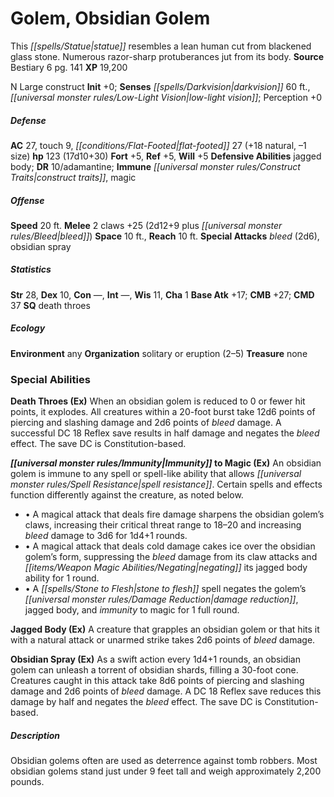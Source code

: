 ﻿---
cssclass: [monsters]
title1: Golem, Obsidian Golem
desc_short: This statue resembles a lean human cut from blackened glass stone. Numerous
  razor-sharp protuberances jut from its body.
title2: Obsidian Golem
CR: 12
sources:
- name: Bestiary 6
  page: 141
  link: http://paizo.com/products/btpy9oge?Pathfinder-Roleplaying-Game-Bestiary-6-Hardcover
XP: 19200
alignment: N
size: Large
type: construct
initiative:
  bonus: 0
senses:
  darkvision: 60
  low-light vision: true
AC:
  AC: 27
  touch: 9
  flat_footed: 27
  components:
    natural: 18
    size: -1
HP:
  HP: 123
  long: 17d10+30
saves:
  fort: 5
  ref: 5
  will: 5
defensive_abilities:
- jagged body
DR:
- amount: 10
  weakness: adamantine
immunities:
- construct traits
- magic
speeds:
  base: 20
attacks:
  melee:
  - - text: 2 claws +25 (2d12+9 plus bleed)
      entries:
      - - damage: 2d12+9
        - effect: bleed
      count: 2
      attack: claws
      bonus:
      - 25
  special:
  - bleed (2d6)
  - obsidian spray
space: 10
reach: 10
ability_scores:
  STR: 28
  DEX: 10
  CON:
  INT:
  WIS: 11
  CHA: 1
BAB: 17
CMB: 27
CMD: 37
skills: {}
special_qualities:
- death throes
ecology:
  environment: any
  organization: solitary or eruption (2-5)
  treasure_type: none
special_abilities:
  Death Throes (Ex): When an obsidian golem is reduced to 0 or fewer hit points, it
    explodes. All creatures within a 20-foot burst take 12d6 points of piercing and
    slashing damage and 2d6 points of bleed damage. A successful DC 18 Reflex save
    results in half damage and negates the bleed effect. The save DC is Constitution-based.
  Immunity to Magic (Ex): An obsidian golem is immune to any spell or spell-like ability
    that allows spell resistance. Certain spells and effects function differently
    against the creature, as noted below. • A magical attack that deals fire damage
    sharpens the obsidian golem's claws, increasing their critical threat range to
    18-20 and increasing bleed damage to 3d6 for 1d4+1 rounds. • A magical attack
    that deals cold damage cakes ice over the obsidian golem's form, suppressing the
    bleed damage from its claw attacks and negating its jagged body ability for 1
    round. • A stone to flesh spell negates the golem's damage reduction, jagged body,
    and immunity to magic for 1 full round.
  Jagged Body (Ex): A creature that grapples an obsidian golem or that hits it with
    a natural attack or unarmed strike takes 2d6 points of bleed damage.
  Obsidian Spray (Ex): As a swift action every 1d4+1 rounds, an obsidian golem can
    unleash a torrent of obsidian shards, filling a 30-foot cone. Creatures caught
    in this attack take 8d6 points of piercing and slashing damage and 2d6 points
    of bleed damage. A DC 18 Reflex save reduces this damage by half and negates the
    bleed effect. The save DC is Constitution-based.
desc_long: Obsidian golems often are used as deterrence against tomb robbers. Most
  obsidian golems stand just under 9 feet tall and weigh approximately 2,200 pounds.

---

# Golem, Obsidian Golem
This _[[spells/Statue|statue]]_ resembles a lean human cut from blackened glass stone. Numerous razor-sharp protuberances jut from its body.
**Source** Bestiary 6 pg. 141
**XP** 19,200

N Large construct
**Init** +0; **Senses** _[[spells/Darkvision|darkvision]]_ 60 ft., _[[universal monster rules/Low-Light Vision|low-light vision]]_; Perception +0

##### Defense

**AC** 27, touch 9, _[[conditions/Flat-Footed|flat-footed]]_ 27 (+18 natural, –1 size)
**hp** 123 (17d10+30)
**Fort** +5, **Ref** +5, **Will** +5
**Defensive Abilities** jagged body; **DR** 10/adamantine; **Immune** _[[universal monster rules/Construct Traits|construct traits]]_, magic

##### Offense
**Speed** 20 ft.
**Melee** 2 claws +25 (2d12+9 plus _[[universal monster rules/Bleed|bleed]]_)
**Space** 10 ft., **Reach** 10 ft.
**Special Attacks** _bleed_ (2d6), obsidian spray

##### Statistics
**Str** 28, **Dex** 10, **Con** —, **Int** —, **Wis** 11, **Cha** 1
**Base Atk** +17; **CMB** +27; **CMD** 37
**SQ** death throes

##### Ecology

**Environment** any
**Organization** solitary or eruption (2–5)
**Treasure** none

### Special Abilities

**Death Throes (Ex)** When an obsidian golem is reduced to 0 or fewer hit points, it explodes. All creatures within a 20-foot burst take 12d6 points of piercing and slashing damage and 2d6 points of _bleed_ damage. A successful DC 18 Reflex save results in half damage and negates the _bleed_ effect. The save DC is Constitution-based.

**_[[universal monster rules/Immunity|Immunity]]_ to Magic (Ex)** An obsidian golem is immune to any spell or spell-like ability that allows _[[universal monster rules/Spell Resistance|spell resistance]]_. Certain spells and effects function differently against the creature, as noted below.

* • A magical attack that deals fire damage sharpens the obsidian golem’s claws, increasing their critical threat range to 18–20 and increasing _bleed_ damage to 3d6 for 1d4+1 rounds. 
* • A magical attack that deals cold damage cakes ice over the obsidian golem’s form, suppressing the _bleed_ damage from its claw attacks and _[[items/Weapon Magic Abilities/Negating|negating]]_ its jagged body ability for 1 round. 
* • A _[[spells/Stone to Flesh|stone to flesh]]_ spell negates the golem’s _[[universal monster rules/Damage Reduction|damage reduction]]_, jagged body, and _immunity_ to magic for 1 full round.

**Jagged Body (Ex)** A creature that grapples an obsidian golem or that hits it with a natural attack or unarmed strike takes 2d6 points of _bleed_ damage.

**Obsidian Spray (Ex)** As a swift action every 1d4+1 rounds, an obsidian golem can unleash a torrent of obsidian shards, filling a 30-foot cone. Creatures caught in this attack take 8d6 points of piercing and slashing damage and 2d6 points of _bleed_ damage. A DC 18 Reflex save reduces this damage by half and negates the _bleed_ effect. The save DC is Constitution-based.

##### Description

Obsidian golems often are used as deterrence against tomb robbers. Most obsidian golems stand just under 9 feet tall and weigh approximately 2,200 pounds.